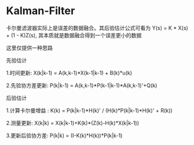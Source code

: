 # Kalman-Filter

卡尔曼滤波器实际上是误差的数据融合。其后验估计公式可看为   Y(s) = K * X(s) + (1 - K)Z(s), 其本质就是数据融合得到一个误差更小的数据

这里仅提供一种思路

先验估计

1.时间更新: X(k|k-1) = A(k,k-1)*X(k-1|k-1) + B(k)*u(k)

2.先验协方差更新: P(k|k-1) = A(k,k-1)*P(k-1|k-1)*A(k,k-1)'+Q(k)

后验估计

1.计算卡尔曼增益 : K(k) = P(k|k-1)*H(k)' / (H(k)*P(k|k-1)*H(k)' + R(k)) 

2.测量更新: X(k|k) = X(k|k-1)+K(k)*(Z(k)-H(k)*X(k|k-1))

3.更新后验协方差: P(k|k) = (I-K(k)*H(k))*P(k|k-1)
